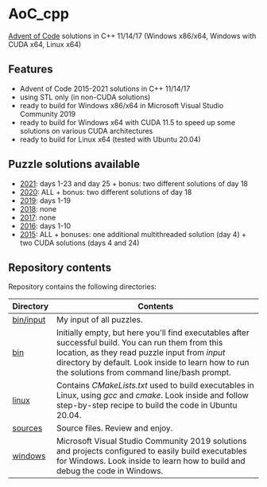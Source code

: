 # AoC_cpp
[Advent of Code](http://adventofcode.com) solutions in C++ 11/14/17 (Windows x86/x64, Windows with CUDA x64, Linux x64)

## Features
- Advent of Code 2015-2021 solutions in C++ 11/14/17
- using STL only (in non-CUDA solutions)
- ready to build for Windows x86/x64 in Microsoft Visual Studio Community 2019
- ready to build for Windows x64 with CUDA 11.5 to speed up some solutions on various CUDA architectures
- ready to build for Linux x64 (tested with Ubuntu 20.04)

## Puzzle solutions available
- [2021](https://adventofcode.com/2021): days 1-23 and day 25 + bonus: two different solutions of day 18
- [2020](https://adventofcode.com/2020): ALL + bonus: two different solutions of day 18
- [2019](https://adventofcode.com/2019): days 1-19
- [2018](https://adventofcode.com/2018): none
- [2017](https://adventofcode.com/2017): none
- [2016](https://adventofcode.com/2016): days 1-10
- [2015](https://adventofcode.com/2015): ALL + bonuses: one additional multithreaded solution (day 4) + two CUDA solutions (days 4 and 24)

## Repository contents
Repository contains the following directories:

Directory | Contents
------------ | -------------
[bin/input](bin/input) | My input of all puzzles.
[bin](bin) | Initially empty, but here you'll find executables after successful build. You can run them from this location, as they read puzzle input from *input* directory by default. Look inside to learn how to run the solutions from command line/bash prompt.
[linux](linux) | Contains *CMakeLists.txt* used to build executables in Linux, using *gcc* and *cmake*. Look inside and follow step-by-step recipe to build the code in Ubuntu 20.04.
[sources](sources) | Source files. Review and enjoy.
[windows](windows) | Microsoft Visual Studio Community 2019 solutions and projects configured to easily build executables for Windows. Look inside to learn how to build and debug the code in Windows.
